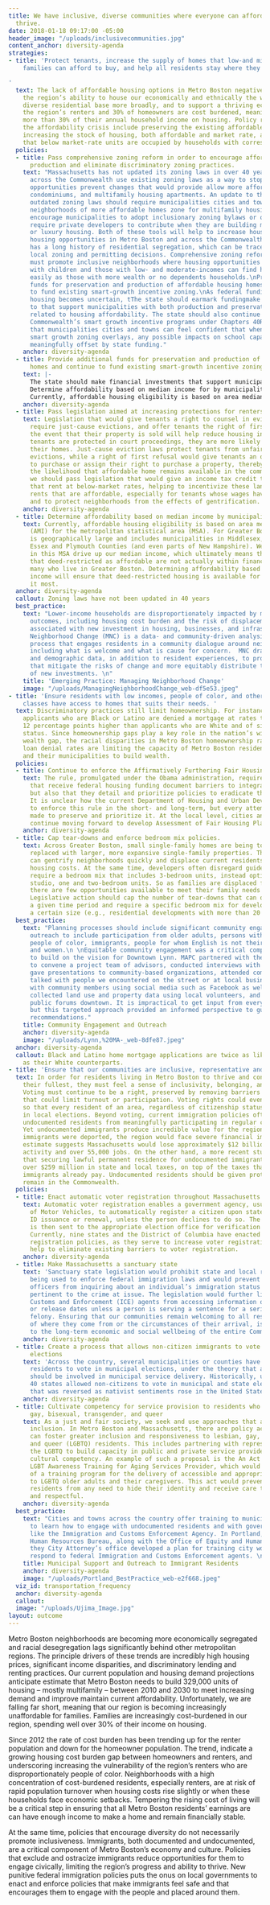 ```yaml
---
title: We have inclusive, diverse communities where everyone can afford to live and
  thrive.
date: 2018-01-18 09:17:00 -05:00
header_image: "/uploads/inclusivecommunities.jpg"
content_anchor: diversity-agenda
strategies:
- title: 'Protect tenants, increase the supply of homes that low-and middle-income
    families can afford to buy, and help all residents stay where they live

'
  text: The lack of affordable housing options in Metro Boston negatively impacts
    the region’s ability to house our economically and ethnically the workforce and
    diverse residential base more broadly, and to support a thriving economy. Half
    the region’s renters and 30% of homeowners are cost burdened, meaning they spend
    more than 30% of their annual household income on housing. Policy responses to
    the affordability crisis include preserving the existing affordable housing supply,
    increasing the stock of housing, both affordable and market rate, and ensuring
    that below market-rate units are occupied by households with corresponding incomes.
  policies:
  - title: Pass comprehensive zoning reform in order to encourage affordable housing
      production and eliminate discriminatory zoning practices.
    text: "Massachusetts has not updated its zoning laws in over 40 years. Municipalities
      across the Commonwealth use existing zoning laws as a way to stop development
      opportunities prevent changes that would provide allow more affordable homes,
      condominiums, and multifamily housing apartments. An update to the Commonwealth’s
      outdated zoning laws should require municipalities cities and towns to create
      neighborhoods of more affordable homes zone for multifamily housing and should
      encourage municipalities to adopt inclusionary zoning bylaws or ordinances that
      require private developers to contribute when they are building market rate
      or luxury housing. Both of these tools will help to increase housing affordabilityle
      housing opportunities in Metro Boston and across the Commonwealth.  \nMassachusetts
      has a long history of residential segregation, which can be traced to restrictive
      local zoning and permitting decisions. Comprehensive zoning reform in Massachusetts
      must promote inclusive neighborhoods where housing opportunities for families
      with children and those with low- and moderate-incomes can find homes just as
      easily as those with more wealth or no dependents households.\nProvide additional
      funds for preservation and production of affordable housing homes and to continue
      to fund existing smart-growth incentive zoning.\nAs federal funding for affordable
      housing becomes uncertain, tThe state should earmark fundingmake financial investments
      to that support municipalities with both production and preservation targets
      related to housing affordability. The state should also continue to fund the
      Commonwealth’s smart growth incentive programs under Chapters 40R and 40S so
      that municipalities cities and towns can feel confident that when they implement
      smart growth zoning overlays, any possible impacts on school capacity will be
      meaningfully offset by state funding."
    anchor: diversity-agenda
  - title: Provide additional funds for preservation and production of affordable
      homes and continue to fund existing smart-growth incentive zoning.
    text: |-
      The state should make financial investments that support municipalities with both production and preservation targets related to housing affordability. The state should continue to fund the Commonwealth’s smart growth incentive programs under Chapters 40R and 40S so that cities and towns can feel confident that when they implement smart growth zoning overlays, possible impacts on school capacity will be meaningfully offset by state funding.
      Determine affordability based on median income for by municipality
      Currently, affordable housing eligibility is based on area median income (AMI) for the metropolitan statistical area (MSA). For Greater Boston, the MSA is geographically a large area thatand includes municipalities in Middlesex, Norfolk, Suffolk, Essex and Plymouth Counties (, and even parts of New Hampshire). Wealthy suburbs in this MSA drive up our median income, which ultimately means that most homes that much of the deed-restricted as affordable housing is are not actually affordable within financial reach of many of those who live in Greater Boston communities. Determining affordability based on local median income will ensure that deed-restricted housing is available for those who need it most.
    anchor: diversity-agenda
  - title: Pass legislation aimed at increasing protections for renters.
    text: Legislation that would give tenants a right to counsel in eviction proceedings,
      require just-cause evictions, and offer tenants the right of first refusal in
      the event that their property is sold will help reduce housing insecurity. When
      tenants are protected in court proceedings, they are more likely to remain in
      their homes. Just-cause eviction laws protect tenants from unfair or discriminatory
      evictions, while a right of first refusal would give tenants an opportunity
      to purchase or assign their right to purchase a property, thereby increasing
      the likelihood that affordable home remains available in the community. Additionally,
      we should pass legislation that would give an income tax credit to landlords
      that rent at below-market rates, helping to incentivize these landlords to maintain
      rents that are affordable, especially for tenants whose wages have not increased,
      and to protect neighborhoods from the effects of gentrification.
    anchor: diversity-agenda
  - title: Determine affordability based on median income by municipality
    text: Currently, affordable housing eligibility is based on area median income
      (AMI) for the metropolitan statistical area (MSA). For Greater Boston, the MSA
      is geographically large and includes municipalities in Middlesex, Norfolk, Suffolk,
      Essex and Plymouth Counties (and even parts of New Hampshire). Wealthy suburbs
      in this MSA drive up our median income, which ultimately means that most homes
      that deed-restricted as affordable are not actually within financial reach of
      many who live in Greater Boston. Determining affordability based on local median
      income will ensure that deed-restricted housing is available for those who need
      it most.
  anchor: diversity-agenda
  callout: Zoning laws have not been updated in 40 years
  best_practice:
    text: "Lower-income households are disproportionately impacted by more negative
      outcomes, including housing cost burden and the risk of displacement, that are
      associated with new investment in housing, businesses, and infrastructure. Managing
      Neighborhood Change (MNC) is a data- and community-driven analysis and visioning
      process that engages residents in a community dialogue around neighborhood change,
      including what is welcome and what is cause for concern.  MNC draws on housing
      and demographic data, in addition to resident experiences, to provide strategies
      that mitigate the risks of change and more equitably distribute the benefits
      of new investments. \n"
    title: 'Emerging Practice: Managing Neighborhood Change'
    image: "/uploads/ManagingNeighborhoodChange_web-df5e53.jpeg"
- title: 'Ensure residents with low incomes, people of color, and other protected
    classes have access to homes that suits their needs. '
  text: Discriminatory practices still limit homeownership. For instance, high-income
    applicants who are Black or Latino are denied a mortgage at rates that are 7 to
    12 percentage points higher than applicants who are White and of similar economic
    status. Since homeownership gaps play a key role in the nation’s widening racial
    wealth gap, the racial disparities in Metro Boston homeownership rates and home
    loan denial rates are limiting the capacity of Metro Boston residents of color
    and their municipalities to build wealth.
  policies:
  - title: Continue to enforce the Affirmatively Furthering Fair Housing rule.
    text: The rule, promulgated under the Obama administration, required that jurisdictions
      that receive federal housing funding document barriers to integration and opportunity,
      but also that they detail and prioritize policies to eradicate these barriers.
      It is unclear how the current Department of Housing and Urban Development plans
      to enforce this rule in the short- and long-term, but every attempt should be
      made to preserve and prioritize it. At the local level, cities and towns should
      continue moving forward to develop Assessment of Fair Housing Plans.
    anchor: diversity-agenda
  - title: Cap tear-downs and enforce bedroom mix policies.
    text: Across Greater Boston, small single-family homes are being torn down and
      replaced with larger, more expansive single-family properties. The new homes
      can gentrify neighborhoods quickly and displace current residents due to rising
      housing costs. At the same time, developers often disregard guidelines that
      require a bedroom mix that includes 3-bedroom units, instead opting to build
      studio, one and two-bedroom units. So as families are displaced from one neighborhood,
      there are few opportunities available to meet their family needs in others.
      Legislative action should cap the number of tear-downs that can occur within
      a given time period and require a specific bedroom mix for developments above
      a certain size (e.g., residential developments with more than 20 units).
  best_practice:
    text: "Planning processes should include significant community engagement and
      outreach to include participation from older adults, persons with disabilities,
      people of color, immigrants, people for whom English is not their primary language,
      and women.\n \nEquitable community engagement was a critical component of efforts
      to build on the vision for Downtown Lynn. MAPC partnered with the city of Lynn
      to convene a project team of advisors, conducted interviews with community leaders,
      gave presentations to community-based organizations, attended community events,
      talked with people we encountered on the street or at local businesses, interacted
      with community members using social media such as Facebook as well as via email,
      collected land use and property data using local volunteers, and hosted two
      public forums downtown. It is impractical to get input from every single resident,
      but this targeted approach provided an informed perspective to guide planning
      recommendations."
    title: Community Engagement and Outreach
    anchor: diversity-agenda
    image: "/uploads/Lynn,%20MA-_web-8dfe87.jpeg"
  anchor: diversity-agenda
  callout: Black and Latino home mortgage applications are twice as likely to be denied
    as their White counterparts.
- title: 'Ensure that our communities are inclusive, representative and democratic '
  text: In order for residents living in Metro Boston to thrive and contribute to
    their fullest, they must feel a sense of inclusivity, belonging, and control.
    Voting must continue to be a right, preserved by removing barriers to voter registration
    that could limit turnout or participation. Voting rights could even be extended
    so that every resident of an area, regardless of citizenship status, could participate
    in local elections. Beyond voting, current immigration policies often prevent
    undocumented residents from meaningfully participating in regular civic processes.
    Yet undocumented immigrants produce incredible value for the region. If undocumented
    immigrants were deported, the region would face severe financial impacts; one
    estimate suggests Massachusetts would lose approximately $12 billion in economic
    activity and over 55,000 jobs. On the other hand, a more recent study estimates
    that securing lawful permanent residence for undocumented immigrants would generate
    over $259 million in state and local taxes, on top of the taxes that undocumented
    immigrants already pay. Undocumented residents should be given protections to
    remain in the Commonwealth.
  policies:
  - title: Enact automatic voter registration throughout Massachusetts
    text: Automatic voter registration enables a government agency, usually the Registry
      of Motor Vehicles, to automatically register a citizen upon state license or
      ID issuance or renewal, unless the person declines to do so. The citizen’s information
      is then sent to the appropriate election office for verification of voting eligibility.
      Currently, nine states and the District of Columbia have enacted automatic voter
      registration policies, as they serve to increase voter registration rates and
      help to eliminate existing barriers to voter registration.
    anchor: diversity-agenda
  - title: Make Massachusetts a sanctuary state
    text: 'Sanctuary state legislation would prohibit state and local resources from
      being used to enforce federal immigration laws and would prevent law enforcement
      officers from inquiring about an individual’s immigration status unless it is
      pertinent to the crime at issue. The legislation would further limit Immigration,
      Customs and Enforcement (ICE) agents from accessing information on booking lists
      or release dates unless a person is serving a sentence for a serious violent
      felony. Ensuring that our communities remain welcoming to all residents, regardless
      of where they come from or the circumstances of their arrival, is important
      to the long-term economic and social wellbeing of the entire Commonwealth. '
    anchor: diversity-agenda
  - title: Create a process that allows non-citizen immigrants to vote in municipal
      elections
    text: 'Across the country, several municipalities or counties have allowed non-citizen
      residents to vote in municipal elections, under the theory that all residents
      should be involved in municipal service delivery. Historically, until 1926,
      40 states allowed non-citizens to vote in municipal and state elections, a policy
      that was reversed as nativist sentiments rose in the United States. '
    anchor: diversity-agenda
  - title: Cultivate competency for service provision to residents who are lesbian,
      gay, bisexual, transgender, and queer
    text: As a just and fair society, we seek and use approaches that allow for greater
      inclusion. In Metro Boston and Massachusetts, there are policy actions that
      can foster greater inclusion and responsiveness to lesbian, gay, bisexual, transgender,
      and queer (LGBTQ) residents. This includes partnering with representatives of
      the LGBTQ to build capacity in public and private service providers for greater
      cultural competency. An example of such a proposal is the An Act Relative to
      LGBT Awareness Training for Aging Services Provider, which would support development
      of a training program for the delivery of accessible and appropriate services
      to LGBTQ older adults and their caregivers. This act would prevent older LGBTQ
      residents from any need to hide their identity and receive care that is relevant
      and respectful.
    anchor: diversity-agenda
  best_practice:
    text: "Cities and towns across the country offer training to municipal employees
      to learn how to engage with undocumented residents and with government agencies
      like the Immigration and Customs Enforcement Agency. In Portland, Oregon the
      Human Resources Bureau, along with the Office of Equity and Human Rights and
      they City Attorney’s office developed a plan for training city workers how to
      respond to federal Immigration and Customs Enforcement agents. \n"
    title: Municipal Support and Outreach to Immigrant Residents
    anchor: diversity-agenda
    image: "/uploads/Portland_BestPractice_web-e2f668.jpeg"
  viz_id: transportation_frequency
  anchor: diversity-agenda
  callout: 
  image: "/uploads/Ujima_Image.jpg"
layout: outcome
---
```


Metro Boston neighborhoods are becoming more economically segregated and racial desegregation lags significantly behind other metropolitan regions. The principle drivers of these trends are incredibly high housing prices, significant income disparities, and discriminatory lending and renting practices. Our current population and housing demand projections anticipate estimate that Metro Boston needs to build 329,000 units of housing – mostly multifamily – between 2010 and 2030 to meet increasing demand and improve maintain current affordability. Unfortunately, we are falling far short, meaning that our region is becoming increasingly unaffordable for families. Families are increasingly cost-burdened in our region, spending well over 30% of their income on housing. 

Since 2012 the rate of cost burden has been trending up for the renter population and down for the homeowner population. The trend, indicate a growing housing cost burden gap between homeowners and renters, and underscoring increasing the vulnerability of the region’s renters who are disproportionately people of color. Neighborhoods with a high concentration of cost-burdened residents, especially renters, are at risk of rapid population turnover when housing costs rise slightly or when these households face economic setbacks. Tempering the rising cost of living will be a critical step in ensuring that all Metro Boston residents’ earnings are  can have enough income to make a home and remain financially stable. 

At the same time, policies that encourage diversity do not necessarily promote inclusiveness. Immigrants, both documented and undocumented, are a critical component of Metro Boston’s economy and culture. Policies that exclude and ostracize immigrants reduce opportunities for them to engage civically, limiting the region’s progress and ability to thrive. New punitive federal immigration policies puts the onus on local governments to enact and enforce policies that make immigrants feel safe and that encourages them to engage with the people and placed around them. 
